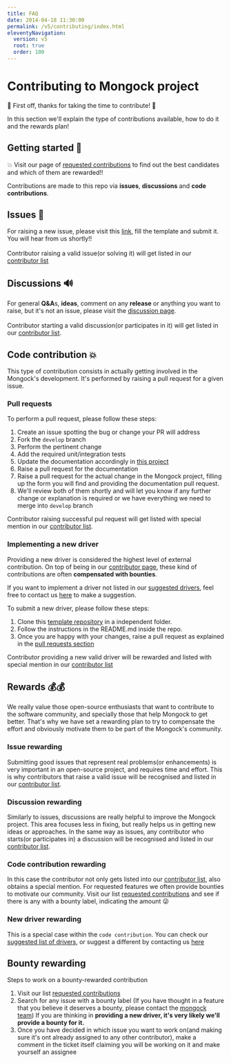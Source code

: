 ```yaml
---
title: FAQ
date: 2014-04-18 11:30:00 
permalink: /v5/contributing/index.html
eleventyNavigation:
  version: v5
  root: true
  order: 100
---
```


# Contributing to Mongock project

🎉  First off, thanks for taking the time to contribute! 🎉 

In this section we'll explain the type of contributions available, how to do it and the rewards plan!


## Getting started 🚀

<p class="successAlt">💥  Visit our page of <a href="https://github.com/mongock/mongock/labels/contribution-requested">requested contributions</a> to find out the best candidates and which of them are rewarded!!</p>

Contributions are made to this repo via **issues**, **discussions** and **code contributions**.

## Issues 🐛
For raising a new issue, please visit this [link](https://github.com/mongock/mongock/issues/new?assignees=&labels=&template=bug_report.md&title=), fill the template and submit it. You will hear from us shortly!!
<br /><br />
Contributor raising a valid issue(or solving it) will get listed in our [contributor list](https://github.com/mongock/mongock/blob/master/CONTRIBUTORS.md)

## Discussions  🔊
For general **Q&A**s, **ideas**, comment on any **release** or anything you want to raise, but it's not an issue, please visit the [discussion page](https://github.com/mongock/mongock/discussions).
<br /><br />
Contributor starting a valid discussion(or participates in it) will get listed in our [contributor list](https://github.com/mongock/mongock/blob/master/CONTRIBUTORS.md).


## Code contribution 💥

This type of contribution consists in actually getting involved in the Mongock's development. It's performed by raising a pull request for a given issue.

### Pull requests 

To perform a pull request, please follow these steps:
1. Create an issue spotting the bug or change your PR will address
2. Fork the `develop` branch
3. Perform the pertinent change
4. Add the required unit/integration tests
5. Update the documentation accordingly in [this project](https://github.com/mongock/mongock-docs)
6. Raise a pull request for the documentation   
7. Raise a pull request for the actual change in the Mongock project, filling up the form you will find and providing the documentation pull request.
8. We'll review both of them shortly and will let you know if any further change or explanation is required or we have everything we need to merge into `develop` branch

Contributor raising successful pul request will get listed with special mention in our [contributor list](https://github.com/mongock/mongock/blob/master/CONTRIBUTORS.md).


### Implementing a new driver

Providing a new driver is considered the highest level of external contribution. On top of being in our [contributor page](https://www.mongock.io/v5/contribution/contributors), these kind of contributions are often **compensated with bounties**.

If you want to implement a driver not listed in our [suggested drivers](https://github.com/mongock/mongock/labels/driver-requested), feel free to contact us [here](mailto:support@mongock.io) to make a suggestion.

To submit a new driver, please follow these steps:

1. Clone this [template repository](https://github.com/mongock/mongock/tree/develop/driver-template) in a independent folder.
2. Follow the instructions in the README.md inside the repo.
3. Once you are happy with your changes, raise a pull request as explained in the [pull requests section](#pull-requests)

Contributor providing a new valid driver will be rewarded and listed with special mention in our [contributor list](https://github.com/mongock/mongock/blob/master/CONTRIBUTORS.md)

## Rewards 💰💰

We really value those open-source enthusiasts that want to contribute to the software community, and specially those that help Mongock to get better. That's why we have set
a rewarding plan to try to compensate the effort and obviously motivate them to be part of the Mongock's community.

### Issue rewarding
 Submitting good issues  that represent real problems(or enhancements) is very important in an open-source project, and requires time and effort. This is why contributors that raise a valid issue will be recognised and listed in our [contributor list](https://github.com/mongock/mongock/blob/master/CONTRIBUTORS.md).

### Discussion rewarding
 Similarly to issues, discussions are really helpful to improve the Mongock project. This area focuses less in fixing, but really helps us in getting new ideas or approaches. In the same way as issues, any contributor who starts(or participates in) a discussion will be recognised and listed in our [contributor list](https://github.com/mongock/mongock/blob/master/CONTRIBUTORS.md).

### Code contribution rewarding
 In this case the contributor not only gets listed into our [contributor list](https://github.com/mongock/mongock/blob/master/CONTRIBUTORS.md), also obtains a special mention. For requested features we often provide bounties to motivate our community. Visit our list [requested contributions](https://github.com/mongock/mongock/labels/contribution-requested) and see if there is any with a bounty label, indicating the amount 😜

### New driver rewarding 
This is a special case within the `code contribution`. You can check our [suggested list of drivers](https://github.com/mongock/mongock/labels/driver-requested), or suggest a different by contacting us [here](mailto:development@mongock.io)

## Bounty rewarding

Steps to work on a bounty-rewarded contribution

1. Visit our list [requested contributions](https://github.com/mongock/mongock/labels/contribution-requested)
2. Search for any issue with a bounty label (If you have thought in a feature that you believe it deserves a bounty, please contact the [mongock team](mailto:development@mongock.io)) If you are thinking in **providing a new driver, it's very likely we'll provide a bounty for it.**
3. Once you have decided in which issue you want to work on(and making sure it's ont already assigned to any other contributor), make a comment in the ticket itself claiming you will be working on it and make yourself an assignee


